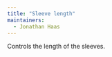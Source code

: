 ```yaml
---
title: "Sleeve length"
maintainers:
  - Jonathan Haas
---
```


Controls the length of the sleeves.




